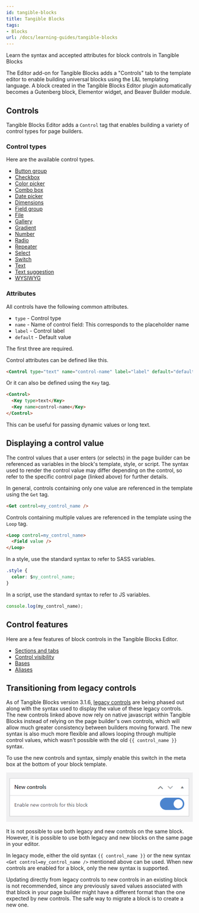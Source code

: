 ```yaml
---
id: tangible-blocks
title: Tangible Blocks
tags:
- Blocks
url: /docs/learning-guides/tangible-blocks
---
```

Learn the syntax and accepted attributes for block controls in Tangible Blocks

The Editor add-on for Tangible Blocks adds a "Controls" tab to the template editor to enable building universal blocks using the L&L templating language. A block created in the Tangible Blocks Editor plugin automatically becomes a Gutenberg block, Elementor widget, and Beaver Builder module.

## Controls

Tangible Blocks Editor adds a `Control` tag that enables building a variety of control types for page builders.

### Control types

Here are the available control types.

- [Button group](/docs/learning-guides/tangible-blocks/block-controls/button-group)
- [Checkbox](/docs/learning-guides/tangible-blocks/block-controls/checkbox)
- [Color picker](/docs/learning-guides/tangible-blocks/block-controls/color)
- [Combo box](/docs/learning-guides/tangible-blocks/block-controls/combo-box)
- [Date picker](/docs/learning-guides/tangible-blocks/block-controls/date)
- [Dimensions](/docs/learning-guides/tangible-blocks/block-controls/dimensions)
- [Field group](/docs/learning-guides/tangible-blocks/block-controls/field-group)
- [File](/docs/learning-guides/tangible-blocks/block-controls/file)
- [Gallery](/docs/learning-guides/tangible-blocks/block-controls/gallery)
- [Gradient](/docs/learning-guides/tangible-blocks/block-controls/gradient)
- [Number](/docs/learning-guides/tangible-blocks/block-controls/number)
- [Radio](/docs/learning-guides/tangible-blocks/block-controls/radio)
- [Repeater](/docs/learning-guides/tangible-blocks/block-controls/repeater)
- [Select](/docs/learning-guides/tangible-blocks/block-controls/select)
- [Switch](/docs/learning-guides/tangible-blocks/block-controls/switch)
- [Text](/docs/learning-guides/tangible-blocks/block-controls/text)
- [Text suggestion](/docs/learning-guides/tangible-blocks/block-controls/text-suggestion)
- [WYSIWYG](/docs/learning-guides/tangible-blocks/block-controls/wysiwyg)  

### Attributes

All controls have the following common attributes.

- `type` - Control type
- `name` - Name of control field: This corresponds to the placeholder name
- `label` - Control label
- `default` - Default value

The first three are required.

Control attributes can be defined like this.

```html
<Control type="text" name="control-name" label="label" default="default" />
```

Or it can also be defined using the `Key` tag.

```html
<Control>
  <Key type>text</Key>
  <Key name>control-name</Key>
</Control>
```

This can be useful for passing dynamic values or long text.

## Displaying a control value

The control values that a user enters (or selects) in the page builder can be referenced as variables in the block's template, style, or script. The syntax used to render the control value may differ depending on the control, so refer to the specific control page (linked above) for further details.

In general, controls containing only one value are referenced in the template using the `Get` tag.

```html
<Get control=my_control_name />
```

Controls containing multiple values are referenced in the template using the `Loop` tag.

```html
<Loop control=my_control_name>
  <Field value />
</Loop>
```

In a style, use the standard syntax to refer to SASS variables.

```css
.style {
  color: $my_control_name;
}
```

In a script, use the standard syntax to refer to JS variables.

```js
console.log(my_control_name);
```

## Control features

Here are a few features of block controls in the Tangible Blocks Editor.

- [Sections and tabs](/docs/learning-guides/tangible-blocks/block-controls/features/sections-tabs)
- [Control visibility](/docs/learning-guides/tangible-blocks/block-controls/features/control-visibility)
- [Bases](/docs/learning-guides/tangible-blocks/block-controls/features/bases)
- [Aliases](/docs/learning-guides/tangible-blocks/block-controls/features/aliases)

## Transitioning from legacy controls

As of Tangible Blocks version 3.1.6, [legacy controls](/docs/learning-guides/tangible-blocks/legacy-controls/) are being phased out along with the syntax used to display the value of these legacy controls. The new controls linked above now rely on native javascript within Tangible Blocks instead of relying on the page builder's own controls, which will allow much greater consistency between builders moving forward. The new syntax is also much more flexible and allows looping through multiple control values, which wasn't possible with the old `{{ control_name }}` syntax.

To use the new controls and syntax, simply enable this switch in the meta box at the bottom of your block template.

![](./3YPPSttDhsFP7YyLBJ7CoMAyg.png)  

It is not possible to use both legacy and new controls on the same block. However, it is possible to use both legacy and new blocks on the same page in your editor.

In legacy mode, either the old syntax `{{ control_name }}` or the new syntax `<Get control=my_control_name />` mentioned above can be used. When new controls are enabled for a block, only the new syntax is supported.

Updating directly from legacy controls to new controls in an existing block is not recommended, since any previously saved values associated with that block in your page builder might have a different format than the one expected by new controls. The safe way to migrate a block is to create a new one.